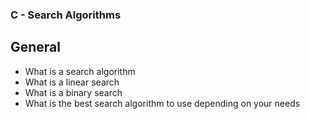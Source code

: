 ### C - Search Algorithms

## General

- What is a search algorithm
- What is a linear search
- What is a binary search
- What is the best search algorithm to use depending on your needs
